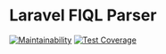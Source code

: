 # Laravel FIQL Parser

[![Maintainability](https://api.codeclimate.com/v1/badges/cbff811f623998298475/maintainability)](https://codeclimate.com/github/andersao/laravel-fiql-parser/maintainability)
[![Test Coverage](https://api.codeclimate.com/v1/badges/cbff811f623998298475/test_coverage)](https://codeclimate.com/github/andersao/laravel-fiql-parser/test_coverage)
